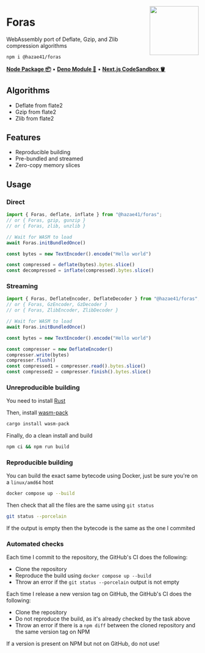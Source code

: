 <div>
  <img align="right" width="128" src="https://user-images.githubusercontent.com/4405263/216623921-fc3ea95c-6875-47a4-ada8-4a5b8f1afafd.png"/>
  <p></p>
</div>

# Foras

WebAssembly port of Deflate, Gzip, and Zlib compression algorithms

```bash
npm i @hazae41/foras
```

[**Node Package 📦**](https://www.npmjs.com/package/@hazae41/foras) • [**Deno Module 🦖**](https://deno.land/x/foras) • [**Next.js CodeSandbox 🪣**](https://codesandbox.io/p/github/hazae41/foras-example-next)

## Algorithms
- Deflate from flate2
- Gzip from flate2
- Zlib from flate2

## Features
- Reproducible building
- Pre-bundled and streamed
- Zero-copy memory slices

## Usage

### Direct

```ts
import { Foras, deflate, inflate } from "@hazae41/foras";
// or { Foras, gzip, gunzip }
// or { Foras, zlib, unzlib }

// Wait for WASM to load
await Foras.initBundledOnce()

const bytes = new TextEncoder().encode("Hello world")

const compressed = deflate(bytes).bytes.slice()
const decompressed = inflate(compressed).bytes.slice()
```

### Streaming

```ts
import { Foras, DeflateEncoder, DeflateDecoder } from "@hazae41/foras";
// or { Foras, GzEncoder, GzDecoder }
// or { Foras, ZlibEncoder, ZlibDecoder }

// Wait for WASM to load
await Foras.initBundledOnce()

const bytes = new TextEncoder().encode("Hello world")

const compresser = new DeflateEncoder()
compresser.write(bytes)
compresser.flush()
const compressed1 = compresser.read().bytes.slice()
const compressed2 = compresser.finish().bytes.slice()
```

### Unreproducible building

You need to install [Rust](https://www.rust-lang.org/tools/install)

Then, install [wasm-pack](https://github.com/rustwasm/wasm-pack)

```bash
cargo install wasm-pack
```

Finally, do a clean install and build

```bash
npm ci && npm run build
```

### Reproducible building

You can build the exact same bytecode using Docker, just be sure you're on a `linux/amd64` host

```bash
docker compose up --build
```

Then check that all the files are the same using `git status`

```bash
git status --porcelain
```

If the output is empty then the bytecode is the same as the one I commited

### Automated checks

Each time I commit to the repository, the GitHub's CI does the following:
- Clone the repository
- Reproduce the build using `docker compose up --build`
- Throw an error if the `git status --porcelain` output is not empty

Each time I release a new version tag on GitHub, the GitHub's CI does the following:
- Clone the repository
- Do not reproduce the build, as it's already checked by the task above
- Throw an error if there is a `npm diff` between the cloned repository and the same version tag on NPM

If a version is present on NPM but not on GitHub, do not use!
